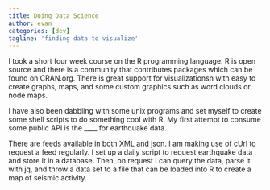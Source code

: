 ```yaml
---
title: Doing Data Science
author: evan
categories: [dev]
tagline: 'finding data to visualize'
---
```


I took a short four week course on the R programming language. R is open source and there is a community that contributes packages which can be found on CRAN.org. There is great support for visualizationsn with easy to create graphs, maps, and some custom graphics such as word clouds or node maps.

I have also been dabbling with some unix programs and set myself to create some shell scripts to do something cool with R. My first attempt to consume some public API is the ____ for earthquake data.

There are feeds available in both XML and json. I am making use of cUrl to request a feed regularly.  I set up a daily script to request earthquake data and store it in a database. Then, on request I can query the data, parse it with jq, and throw a data set to a file that can be loaded into R to create a map of seismic activity.
